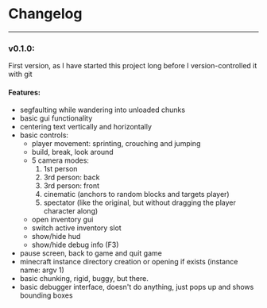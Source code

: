 # Changelog
- - - -

### v0.1.0:
First version, as I have started this project long before I version-controlled it with git

#### Features:
- segfaulting while wandering into unloaded chunks
- basic gui functionality
- centering text vertically and horizontally
- basic controls:
    - player movement: sprinting, crouching and jumping
    - build, break, look around
    - 5 camera modes:
        1. 1st person
        1. 3rd person: back
        1. 3rd person: front
        1. cinematic (anchors to random blocks and targets player)
        1. spectator (like the original, but without dragging the player character along)
    - open inventory gui
    - switch active inventory slot
    - show/hide hud
    - show/hide debug info (F3)
- pause screen, back to game and quit game
- minecraft instance directory creation or opening if exists (instance name: argv 1)
- basic chunking, rigid, buggy, but there.
- basic debugger interface, doesn't do anything, just pops up and shows bounding boxes
